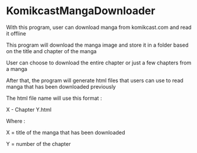 # KomikcastMangaDownloader

With this program, user can download manga from komikcast.com and read it offline

This program will download the manga image and store it in a folder based on the title and chapter of the manga

User can choose to download the entire chapter or just a few chapters from a manga 

After that, the program will generate html files that users can use to read manga that has been downloaded previously

The html file name will use this format :

X - Chapter Y.html

Where :

X = title of the manga that has been downloaded

Y = number of the chapter
